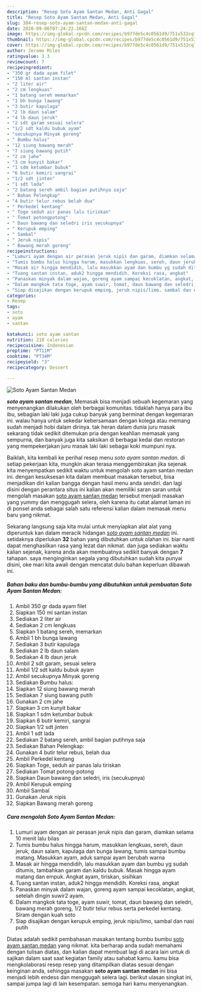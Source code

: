 ```yaml
---
description: "Resep Soto Ayam Santan Medan, Anti Gagal"
title: "Resep Soto Ayam Santan Medan, Anti Gagal"
slug: 304-resep-soto-ayam-santan-medan-anti-gagal
date: 2020-09-06T07:24:22.168Z
image: https://img-global.cpcdn.com/recipes/b977de5c4c0561d9/751x532cq70/soto-ayam-santan-medan-foto-resep-utama.jpg
thumbnail: https://img-global.cpcdn.com/recipes/b977de5c4c0561d9/751x532cq70/soto-ayam-santan-medan-foto-resep-utama.jpg
cover: https://img-global.cpcdn.com/recipes/b977de5c4c0561d9/751x532cq70/soto-ayam-santan-medan-foto-resep-utama.jpg
author: Jerome Miles
ratingvalue: 3.3
reviewcount: 7
recipeingredient:
- "350 gr dada ayam filet"
- "150 ml santan instan"
- "2 liter air"
- "2 cm lengkuas"
- "1 batang sereh memarkan"
- "1 bh bunga lawang"
- "3 butir kapulaga"
- "2 lb daun salam"
- "4 lb daun jeruk"
- "2 sdt garam sesuai selera"
- "1/2 sdt kaldu bubuk ayam"
- "secukupnya Minyak goreng"
- " Bumbu halus"
- "12 siung bawang merah"
- "7 siung bawang putih"
- "2 cm jahe"
- "3 cm kunyit bakar"
- "1 sdm ketumbar bubuk"
- "6 butir kemiri sangrai"
- "1/2 sdt jinten"
- "1 sdt lada"
- "2 batang sereh ambil bagian putihnya saja"
- " Bahan Pelengkap"
- "4 butir telur rebus belah dua"
- " Perkedel kentang"
- " Toge seduh air panas lalu tiriskan"
- " Tomat potongpotong"
- " Daun bawang dan seledri iris secukupnya"
- " Kerupuk emping"
- " Sambal"
- " Jeruk nipis"
- " Bawang merah goreng"
recipeinstructions:
- "Lumuri ayam dengan air perasan jeruk nipis dan garam, diamkan selama 10 menit lalu bilas"
- "Tumis bumbu halus hingga harum, masukkan lengkuas, sereh, daun jeruk, daun salam, kapulaga dan bunga lawang, tumis sampai bumbu matang. Masukkan ayam, aduk sampai ayam berubah warna"
- "Masak air hingga mendidih, lalu masukkan ayam dan bumbu yg sudah ditumis, tambahkan garam dan kaldu bubuk. Masak hingga ayam matang dan empuk. Angkat ayam, tiriskan, sisihkan"
- "Tuang santan instan, aduk2 hingga mendidih. Koreksi rasa, angkat"
- "Panaskan minyak dalam wajan, goreng ayam sampai kecoklatan, angkat, setelah dingin suwir2 ayam."
- "Dalam mangkok tata toge, ayam suwir, tomat, daun bawang dan seledri, bawang merah goreng, 1/2 butir telur rebus serta perkedel kentang. Siram dengan kuah soto"
- "Siap disajikan dengan kerupuk emping, jeruk nipis/limo, sambal dan nasi putih"
categories:
- Resep
tags:
- soto
- ayam
- santan

katakunci: soto ayam santan 
nutrition: 218 calories
recipecuisine: Indonesian
preptime: "PT11M"
cooktime: "PT34M"
recipeyield: "3"
recipecategory: Dessert

---
```



![Soto Ayam Santan Medan](https://img-global.cpcdn.com/recipes/b977de5c4c0561d9/751x532cq70/soto-ayam-santan-medan-foto-resep-utama.jpg)

<b><i>soto ayam santan medan</i></b>, Memasak bisa menjadi sebuah kegemaran yang menyenangkan dilakukan oleh berbagai komunitas. tidaklah hanya para ibu ibu, sebagian laki laki juga cukup banyak yang berminat dengan kegemaran ini. walau hanya untuk sekedar kebersamaan dengan kolega atau memang sudah menjadi hobi dalam dirinya. tak heran dalam dunia juru masak sekarang tidak sedikit ditemukan pria dengan keahlian memasak yang sempurna, dan banyak juga kita saksikan di berbagai kedai dan restoran yang mempekerjakan juru masak laki laki sebagai koki mumpuni nya.



Baiklah, kita kembali ke perihal resep menu <i>soto ayam santan medan</i>. di setiap pekerjaan kita, mungkin akan terasa menggembirakan jika sejenak kita menyempatkan sedikit waktu untuk mengolah soto ayam santan medan ini. dengan kesuksesan kita dalam membuat masakan tersebut, bisa menjadikan diri kalian bangga dengan hasil menu anda sendiri. dan lagi disini dengan perantara situs ini kalian akan memiliki saran saran untuk mengolah masakan <u>soto ayam santan medan</u> tersebut menjadi masakan yang yummy dan menggugah selera, oleh karena itu catat alamat laman ini di ponsel anda sebagai salah satu referensi kalian dalam memasak menu baru yang nikmat.


Sekarang langsung saja kita mulai untuk menyiapkan alat alat yang diperuntuk kan dalam meracik hidangan <u><i>soto ayam santan medan</i></u> ini. setidaknya diperlukan <b>32</b> bahan yang dibutuhkan untuk olahan ini. biar nanti dapat menghasilkan rasa yang lezat dan nikmat. dan juga sediakan waktu kalian sejenak, karena anda akan membuatnya sedikit banyak dengan <b>7</b> tahapan. saya menginginkan segala yang dibutuhkan sudah kita punyai disini, oke mari kita awali dengan mencatat dulu bahan keperluan dibawah ini.

<!--inarticleads1-->

##### Bahan baku dan bumbu-bumbu yang dibutuhkan untuk pembuatan Soto Ayam Santan Medan:

1. Ambil 350 gr dada ayam filet
1. Siapkan 150 ml santan instan
1. Sediakan 2 liter air
1. Sediakan 2 cm lengkuas
1. Siapkan 1 batang sereh, memarkan
1. Ambil 1 bh bunga lawang
1. Sediakan 3 butir kapulaga
1. Sediakan 2 lb daun salam
1. Sediakan 4 lb daun jeruk
1. Ambil 2 sdt garam, sesuai selera
1. Ambil 1/2 sdt kaldu bubuk ayam
1. Ambil secukupnya Minyak goreng
1. Sediakan  Bumbu halus:
1. Siapkan 12 siung bawang merah
1. Sediakan 7 siung bawang putih
1. Gunakan 2 cm jahe
1. Siapkan 3 cm kunyit bakar
1. Siapkan 1 sdm ketumbar bubuk
1. Siapkan 6 butir kemiri, sangrai
1. Siapkan 1/2 sdt jinten
1. Ambil 1 sdt lada
1. Sediakan 2 batang sereh, ambil bagian putihnya saja
1. Sediakan  Bahan Pelengkap:
1. Gunakan 4 butir telur rebus, belah dua
1. Ambil  Perkedel kentang
1. Siapkan  Toge, seduh air panas lalu tiriskan
1. Sediakan  Tomat potong-potong
1. Siapkan  Daun bawang dan seledri, iris (secukupnya)
1. Ambil  Kerupuk emping
1. Ambil  Sambal
1. Gunakan  Jeruk nipis
1. Siapkan  Bawang merah goreng




<!--inarticleads2-->

##### Cara mengolah Soto Ayam Santan Medan:

1. Lumuri ayam dengan air perasan jeruk nipis dan garam, diamkan selama 10 menit lalu bilas
1. Tumis bumbu halus hingga harum, masukkan lengkuas, sereh, daun jeruk, daun salam, kapulaga dan bunga lawang, tumis sampai bumbu matang. Masukkan ayam, aduk sampai ayam berubah warna
1. Masak air hingga mendidih, lalu masukkan ayam dan bumbu yg sudah ditumis, tambahkan garam dan kaldu bubuk. Masak hingga ayam matang dan empuk. Angkat ayam, tiriskan, sisihkan
1. Tuang santan instan, aduk2 hingga mendidih. Koreksi rasa, angkat
1. Panaskan minyak dalam wajan, goreng ayam sampai kecoklatan, angkat, setelah dingin suwir2 ayam.
1. Dalam mangkok tata toge, ayam suwir, tomat, daun bawang dan seledri, bawang merah goreng, 1/2 butir telur rebus serta perkedel kentang. Siram dengan kuah soto
1. Siap disajikan dengan kerupuk emping, jeruk nipis/limo, sambal dan nasi putih




Diatas adalah sedikit pembahasan masakan tentang bumbu bumbu <u>soto ayam santan medan</u> yang nikmat. kita berharap anda sudah memahami dengan tulisan diatas, dan kalian dapat membuat lagi di acara lain untuk di sajikan dalam saat saat kegiatan family atau sahabat kamu. kamu bisa mengkolaborasi resep resep yang ditampilkan diatas sesuai dengan keinginan anda, sehingga masakan <b>soto ayam santan medan</b> ini bisa menjadi lebih endess dan menggugah selera lagi. berikut ulasan singkat ini, sampai jumpa lagi di lain kesempatan. semoga hari kamu menyenangkan.
